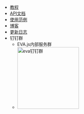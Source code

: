 <!-- _navbar.md -->

* [教程](/tutorials/quickstart)
* [API文档](/api/index)
* [使用范例](https://eva.js.org/playground)
* [博客](https://yuque.com/eva/blog)
* [更新日志](/others/changelog)
* 钉钉群
    * EVA.js内部服务群 &nbsp;&nbsp;&nbsp;&nbsp;&nbsp;&nbsp;&nbsp;&nbsp;&nbsp;&nbsp;&nbsp;&nbsp;&nbsp;&nbsp;&nbsp;&nbsp;&nbsp;&nbsp;&nbsp;&nbsp;&nbsp;&nbsp;&nbsp;&nbsp;&nbsp;&nbsp;&nbsp;&nbsp;&nbsp;&nbsp;&nbsp;&nbsp;&nbsp;&nbsp;&nbsp;&nbsp;&nbsp;&nbsp;&nbsp;
    * <img src="https://gw.alicdn.com/imgextra/i1/O1CN012ZZKa9213zNxY4Dko_!!6000000006930-2-tps-1886-1886.png" name="钉钉群" alt="eva钉钉群" style="width:200px;"/>